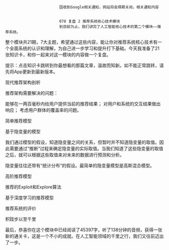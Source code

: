 
                            
                            因收到Google相关通知，网站将会择期关闭。相关通知内容
                            
                            
                            078 复盘 2 推荐系统核心技术模块
                            到目前为止，我们讲完了人工智能核心技术的第二个模块——推荐系统。

整个模块共21期，7大主题，希望通过这些内容，能让你对推荐系统核心技术有一个全面系统的认识和理解，为自己进一步学习和提升打下基础。今天我准备了21张知识卡，和你一起来对这一模块的内容做一个复盘。

提示：点击知识卡跳转到你最想看的那篇文章，温故而知新。如不能正常跳转，请先将App更新到最新版本。

现代推荐架构剖析

推荐架构需要解决的问题：


能够在一两百毫秒内给用户提供当前的推荐结果；
对用户和系统的交互结果做出响应；
考虑用户群体的覆盖率的问题。








简单推荐模型







基于隐变量的模型

我们通过模型的假设，知道隐变量之间的关系，但暂时并不知道隐变量的取值。因此需要通过“推断”过程来确定隐变量的实际取值。当我们知道了这些隐变量的取值之后，就可以根据这些取值来对未来的数据进行预测和分析。

隐变量往往还带有“统计分布”的假设。最简单的隐变量模型是高斯混合模型。







高阶推荐模型







推荐的Exploit和Explore算法







基于深度学习的推荐模型







推荐系统的评价







积跬步以至千里

最后，恭喜你在这个模块中已经阅读了45397字，听了138分钟的音频，获得一张新的通关卡，这是一个不小的成就。在人工智能领域的千里之行，我们又往前迈出了一步。



                        
                        
                            